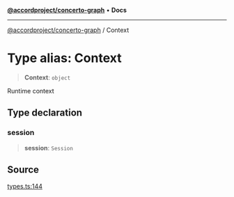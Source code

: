 [**@accordproject/concerto-graph**](../README.md) • **Docs**

***

[@accordproject/concerto-graph](../README.md) / Context

# Type alias: Context

> **Context**: `object`

Runtime context

## Type declaration

### session

> **session**: `Session`

## Source

[types.ts:144](https://github.com/accordproject/lab-concerto-graph/blob/7906621d6d0601d49217ffdd5ad64cfc20af0507/src/types.ts#L144)
